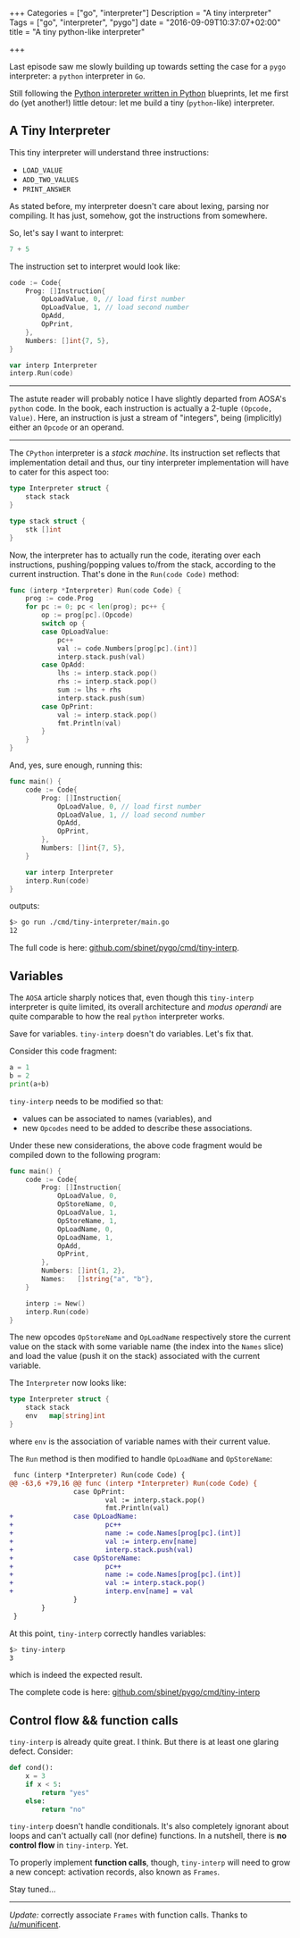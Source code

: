 +++
Categories = ["go", "interpreter"]
Description = "A tiny interpreter"
Tags = ["go", "interpreter", "pygo"]
date = "2016-09-09T10:37:07+02:00"
title = "A tiny python-like interpreter"

+++

Last episode saw me slowly building up towards setting the case for
a `pygo` interpreter: a `python` interpreter in `Go`.

Still following the [Python interpreter written in Python](http://www.aosabook.org/en/500L/a-python-interpreter-written-in-python.html)
blueprints, let me first do (yet another!) little detour:
let me build a tiny (`python`-like) interpreter.

## A Tiny Interpreter

This tiny interpreter will understand three instructions:

- `LOAD_VALUE`
- `ADD_TWO_VALUES`
- `PRINT_ANSWER`

As stated before, my interpreter doesn't care about lexing, parsing nor compiling.
It has just, somehow, got the instructions from somewhere.

So, let's say I want to interpret:

```python
7 + 5
```

The instruction set to interpret would look like:

```go
code := Code{
	Prog: []Instruction{
		OpLoadValue, 0, // load first number
		OpLoadValue, 1, // load second number
		OpAdd,
		OpPrint,
	},
	Numbers: []int{7, 5},
}

var interp Interpreter
interp.Run(code)
```

----
The astute reader will probably notice I have slightly departed from
AOSA's `python` code.
In the book, each instruction is actually a 2-tuple `(Opcode, Value)`.
Here, an instruction is just a stream of "integers", being (implicitly) either
an `Opcode` or an operand.

----

The `CPython` interpreter is a _stack machine_.
Its instruction set reflects that implementation detail and thus,
our tiny interpreter implementation will have to cater for this aspect too:

```go
type Interpreter struct {
	stack stack
}

type stack struct {
	stk []int
}
```

Now, the interpreter has to actually run the code, iterating over each
instructions, pushing/popping values to/from the stack, according to
the current instruction.
That's done in the `Run(code Code)` method:

```go
func (interp *Interpreter) Run(code Code) {
	prog := code.Prog
	for pc := 0; pc < len(prog); pc++ {
		op := prog[pc].(Opcode)
		switch op {
		case OpLoadValue:
			pc++
			val := code.Numbers[prog[pc].(int)]
			interp.stack.push(val)
		case OpAdd:
			lhs := interp.stack.pop()
			rhs := interp.stack.pop()
			sum := lhs + rhs
			interp.stack.push(sum)
		case OpPrint:
			val := interp.stack.pop()
			fmt.Println(val)
		}
	}
}
```

And, yes, sure enough, running this:

```go
func main() {
	code := Code{
		Prog: []Instruction{
			OpLoadValue, 0, // load first number
			OpLoadValue, 1, // load second number
			OpAdd,
			OpPrint,
		},
		Numbers: []int{7, 5},
	}

	var interp Interpreter
	interp.Run(code)
}
```

outputs:

```sh
$> go run ./cmd/tiny-interpreter/main.go
12
```

The full code is here: [github.com/sbinet/pygo/cmd/tiny-interp](https://github.com/sbinet/pygo/blob/4938a159499724011a7175a4f344560372ccd468/cmd/tiny-interp/main.go).

## Variables

The `AOSA` article sharply notices that, even though this `tiny-interp` interpreter
is quite limited, its overall architecture and *modus operandi* are quite comparable
to how the real `python` interpreter works.

Save for variables.
`tiny-interp` doesn't do variables.
Let's fix that.

Consider this code fragment:
```python
a = 1
b = 2
print(a+b)
```

`tiny-interp` needs to be modified so that:

- values can be associated to names (variables), and
- new `Opcodes` need to be added to describe these associations.

Under these new considerations, the above code fragment would be compiled
down to the following program:

```go
func main() {
	code := Code{
		Prog: []Instruction{
			OpLoadValue, 0,
			OpStoreName, 0,
			OpLoadValue, 1,
			OpStoreName, 1,
			OpLoadName, 0,
			OpLoadName, 1,
			OpAdd,
			OpPrint,
		},
		Numbers: []int{1, 2},
		Names:   []string{"a", "b"},
	}

	interp := New()
	interp.Run(code)
}
```

The new opcodes `OpStoreName` and `OpLoadName` respectively store the current
value on the stack with some variable name (the index into the `Names` slice) and
load the value (push it on the stack) associated with the current variable.

The `Interpreter` now looks like:

```go
type Interpreter struct {
	stack stack
	env   map[string]int
}
```

where `env` is the association of variable names with their current value.

The `Run` method is then modified to handle `OpLoadName` and `OpStoreName`:
```diff
 func (interp *Interpreter) Run(code Code) {
@@ -63,6 +79,16 @@ func (interp *Interpreter) Run(code Code) {
                case OpPrint:
                        val := interp.stack.pop()
                        fmt.Println(val)
+               case OpLoadName:
+                       pc++
+                       name := code.Names[prog[pc].(int)]
+                       val := interp.env[name]
+                       interp.stack.push(val)
+               case OpStoreName:
+                       pc++
+                       name := code.Names[prog[pc].(int)]
+                       val := interp.stack.pop()
+                       interp.env[name] = val
                }
        }
 }
```

At this point, `tiny-interp` correctly handles variables:

```sh
$> tiny-interp
3
```

which is indeed the expected result.

The complete code is here: [github.com/sbinet/pygo/cmd/tiny-interp](https://github.com/sbinet/pygo/blob/79e9815cafa9c32e898141858502931acb3daf05/cmd/tiny-interp/main.go)

## Control flow && function calls

`tiny-interp` is already quite great.
I think.
But there is at least one glaring defect.
Consider:

```python
def cond():
	x = 3
	if x < 5:
		return "yes"
	else:
		return "no"
```

`tiny-interp` doesn't handle conditionals.
It's also completely ignorant about loops and can't actually call
(nor define) functions.
In a nutshell, there is **no control flow** in `tiny-interp`.
Yet.

To properly implement **function calls**, though, `tiny-interp` will need
to grow a new concept: activation records, also known as `Frames`.

Stay tuned...

-----
*Update:* correctly associate `Frames` with function calls. Thanks to [/u/munificent](https://www.reddit.com/user/munificent).
